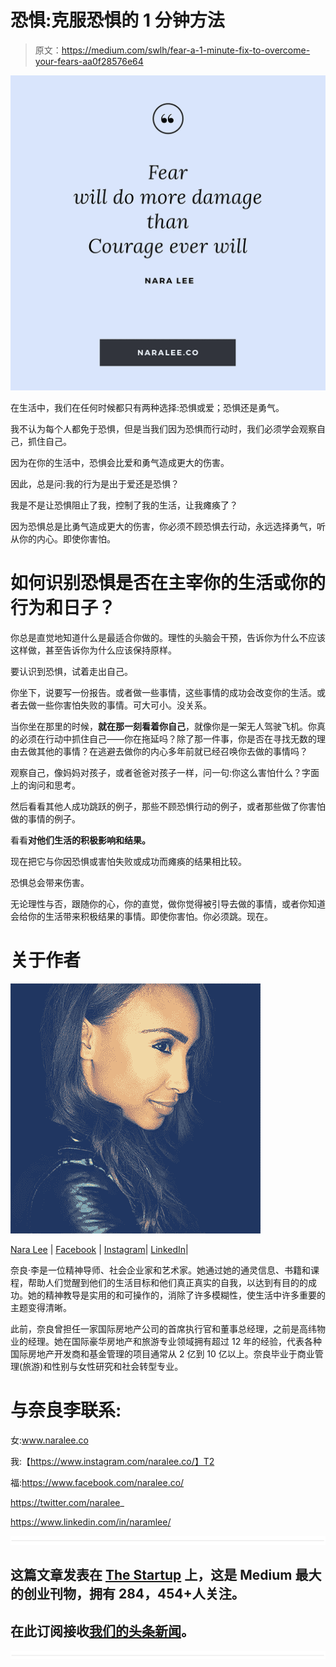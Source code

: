 # 恐惧:克服恐惧的 1 分钟方法

> 原文：<https://medium.com/swlh/fear-a-1-minute-fix-to-overcome-your-fears-aa0f28576e64>

![](img/e363b669a436f7b4564c94137d9b3f0d.png)

在生活中，我们在任何时候都只有两种选择:恐惧或爱；恐惧还是勇气。

我不认为每个人都免于恐惧，但是当我们因为恐惧而行动时，我们必须学会观察自己，抓住自己。

因为在你的生活中，恐惧会比爱和勇气造成更大的伤害。

因此，总是问:我的行为是出于爱还是恐惧？

我是不是让恐惧阻止了我，控制了我的生活，让我瘫痪了？

因为恐惧总是比勇气造成更大的伤害，你必须不顾恐惧去行动，永远选择勇气，听从你的内心。即使你害怕。

# 如何识别恐惧是否在主宰你的生活或你的行为和日子？

你总是直觉地知道什么是最适合你做的。理性的头脑会干预，告诉你为什么不应该这样做，甚至告诉你为什么应该保持原样。

要认识到恐惧，试着走出自己。

你坐下，说要写一份报告。或者做一些事情，这些事情的成功会改变你的生活。或者去做一些你害怕失败的事情。可大可小。没关系。

当你坐在那里的时候，**就在那一刻看着你自己**，就像你是一架无人驾驶飞机。你真的必须在行动中抓住自己——你在拖延吗？除了那一件事，你是否在寻找无数的理由去做其他的事情？在逃避去做你的内心多年前就已经召唤你去做的事情吗？

观察自己，像妈妈对孩子，或者爸爸对孩子一样，问一句:你这么害怕什么？字面上的询问和思考。

然后看看其他人成功跳跃的例子，那些不顾恐惧行动的例子，或者那些做了你害怕做的事情的例子。

看看**对他们生活的积极影响和结果。**

现在把它与你因恐惧或害怕失败或成功而瘫痪的结果相比较。

恐惧总会带来伤害。

无论理性与否，跟随你的心，你的直觉，做你觉得被引导去做的事情，或者你知道会给你的生活带来积极结果的事情。即使你害怕。你必须跳。现在。

# 关于作者

![](img/179d2f8e6860f74a809984398d07a728.png)

[Nara Lee](http://www.naralee.co) | [Facebook](https://www.facebook.com/naralee.co/) | [Instagram](https://www.instagram.com/naralee.co/)| [LinkedIn](https://www.linkedin.com/in/naramlee/)|

奈良·李是一位精神导师、社会企业家和艺术家。她通过她的通灵信息、书籍和课程，帮助人们觉醒到他们的生活目标和他们真正真实的自我，以达到有目的的成功。她的精神教导是实用的和可操作的，消除了许多模糊性，使生活中许多重要的主题变得清晰。

此前，奈良曾担任一家国际房地产公司的首席执行官和董事总经理，之前是高纬物业的经理。她在国际豪华房地产和旅游专业领域拥有超过 12 年的经验，代表各种国际房地产开发商和基金管理的项目通常从 2 亿到 10 亿以上。奈良毕业于商业管理(旅游)和性别与女性研究和社会转型专业。

# 与奈良李联系:

女:www.naralee.co

我:【https://www.instagram.com/naralee.co/】T2

福:https://www.facebook.com/naralee.co/

https://twitter.com/naralee_

https://www.linkedin.com/in/naramlee/

![](img/731acf26f5d44fdc58d99a6388fe935d.png)

## 这篇文章发表在 [The Startup](https://medium.com/swlh) 上，这是 Medium 最大的创业刊物，拥有 284，454+人关注。

## 在此订阅接收[我们的头条新闻](http://growthsupply.com/the-startup-newsletter/)。

![](img/731acf26f5d44fdc58d99a6388fe935d.png)